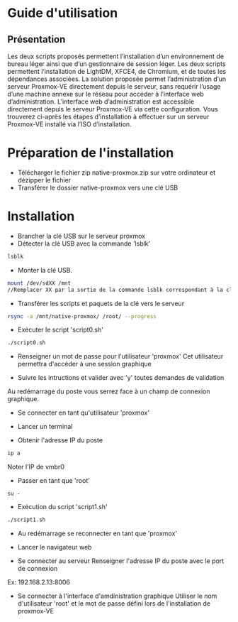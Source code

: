 # Guide d'utilisation

## Présentation

Les deux scripts proposés permettent l’installation d’un environnement de bureau léger ainsi que d’un gestionnaire de session léger.
Les deux scripts permettent l’installation de LightDM, XFCE4, de Chromium, et de toutes les dépendances associées. 
La solution proposée permet l’administration d’un serveur Proxmox-VE directement depuis le serveur, sans requérir l’usage d’une machine annexe sur le réseau pour accéder à l’interface web d’administration. 
L’interface web d’administration est accessible directement depuis le serveur Proxmox-VE via cette configuration. 
Vous trouverez ci-après les étapes d’installation à effectuer sur un serveur Proxmox-VE installé via l’ISO d’installation.

# Préparation de l'installation

* Télécharger le fichier zip native-proxmox.zip sur votre ordinateur et dézipper le fichier
* Transférer le dossier native-proxmox vers une clé USB

# Installation

* Brancher la clé USB sur le serveur proxmox
* Détecter la clé USB avec la commande 'lsblk'
```bash
lsblk
```
* Monter la clé USB.
```bash
mount /dev/sdXX /mnt 
//Remplacer XX par la sortie de la commande lsblk correspondant à la clé
```
* Transférer les scripts et paquets de la clé vers le serveur
```bash
rsync -a /mnt/native-proxmox/ /root/ --progress
```
* Exécuter le script 'script0.sh'
```bash
./script0.sh
```
* Renseigner un mot de passe pour l'utilisateur 'proxmox'
Cet utilisateur permettra d'accéder à une session graphique

* Suivre les intructions et valider avec 'y' toutes demandes de validation

Au redémarrage du poste vous serrez face à un champ de connexion graphique.

* Se connecter en tant qu'utilisateur 'proxmox'

* Lancer un terminal

* Obtenir l'adresse IP du poste
```bash
ip a
```
Noter l'IP de vmbr0

* Passer en tant que 'root'
```
su -
```
* Exécution du script 'script1.sh'
```bash
./script1.sh
```
* Au redémarrage se reconnecter en tant que 'proxmox'

* Lancer le navigateur web

* Se connecter au serveur
Renseigner l'adresse IP du poste avec le port de connexion

Ex: 192.168.2.13:8006

* Se connecter à l'interface d'amdinistration graphique
Utiliser le nom d'utilisateur 'root' et le mot de passe défini lors de l'installation de proxmox-VE


